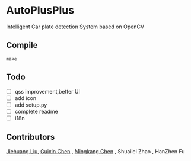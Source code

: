 # AutoPlusPlus

Intelligent Car plate detection System based on OpenCV

## Compile

```
make
```

## Todo

- [ ] qss improvement,better UI
- [ ] add icon
- [ ] add setup.py
- [ ] complete readme
- [ ] i18n

## Contributors

[Jiehuang Liu](https://github.com/Cherleng/), [Guixin Chen](https://github.com/josedelinux) ,  [Mingkang  Chen](https://github.com/jarvis618) , Shuailei Zhao ,  HanZhen Fu
